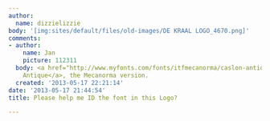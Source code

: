 ```yaml
---
author:
  name: dizzielizzie
body: '[img:sites/default/files/old-images/DE KRAAL LOGO_4670.png]'
comments:
- author:
    name: Jan
    picture: 112311
  body: <a href="http://www.myfonts.com/fonts/itfmecanorma/caslon-antique/">Caslon
    Antique</a>, the Mecanorma version.
  created: '2013-05-17 22:21:14'
date: '2013-05-17 21:44:54'
title: Please help me ID the font in this Logo?

---
```


